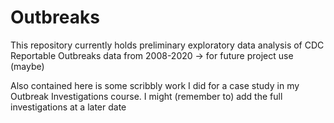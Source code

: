# Outbreaks

This repository currently holds preliminary exploratory data analysis of CDC Reportable Outbreaks data from 2008-2020 -> for future project use (maybe)

Also contained here is some scribbly work I did for a case study in my Outbreak Investigations course. I might (remember to) add the full investigations at a later date
